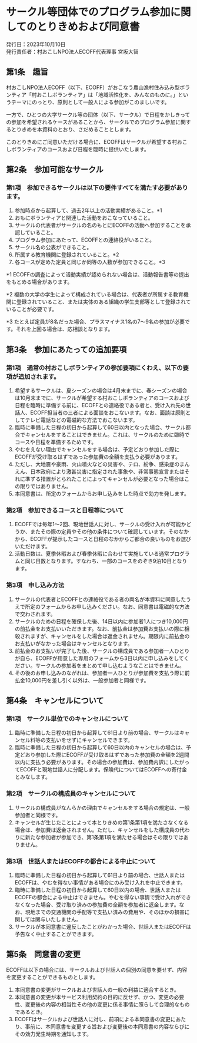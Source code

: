 # サークル等団体でのプログラム参加に関してのとりきめおよび同意書
発行日：2023年10月10日  
発行責任者：村おこしNPO法人ECOFF代表理事 宮坂大智
## 第1条　趣旨
村おこしNPO法人ECOFF（以下、ECOFF）がおこなう農山漁村住み込み型ボランティア「村おこしボランティア」は「地域活性化を、みんなのものに。」というテーマにのっとり、原則として一般人による参加がこのましいです。

一方で、ひとつの大学サークル等の団体（以下、サークル）で日程をかしきっての参加を希望されるケースがあることから、サークルでのプログラム参加に関するとりきめを本資料のとおり、さだめることとします。

このとりきめにご同意いただける場合に、ECOFFはサークルが希望する村おこしボランティアのコースおよび日程を臨時に提供いたします。
## 第2条　参加可能なサークル
### 第1項　参加できるサークルは以下の要件すべてを満たす必要があります。
1. 参加時点から起算して、過去2年以上の活動実績があること。*1
2. おもにボランティアと関連した活動をおこなっていること。
3. サークルの代表者がサークルの名のもとにECOFFの活動へ参加することを承認していること。
4. プログラム参加にあたって、ECOFFとの連絡役がいること。
5. サークル名の公表ができること。
6. 所属する教育機関に登録されていること。*2
7. 各コースが定めた定員と同じか同等の人数が参加できること。*3

*1  ECOFFの調査によって活動実績が認められない場合は、活動報告書等の提出をもとめる場合があります。

*2 複数の大学の学生によって構成されている場合は、代表者が所属する教育機関に登録されていること、または実体のある組織の学生支部等として登録されていることが必要です。

*3 たとえば定員が8名だった場合、プラスマイナス1名の7〜9名の参加が必要です。それを上回る場合は、応相談となります。
## 第3条　参加にあたっての追加要項
### 第1項　通常の村おこしボランティアの参加要項にくわえ、以下の要項が追加されます。
1. 希望するサークルは、夏シーズンの場合は4月末までに、春シーズンの場合は10月末までに、サークルが希望する村おこしボランティアのコースおよび日程を臨時に準備する前に、ECOFFとの連絡役である者と、受け入れ先の世話人、ECOFF担当者の三者による面談をおこないます。なお、面談は原則としてテレビ電話などの電磁的な方法でおこないます。
2. 臨時に準備した日程の初日から起算して60日以内となった場合、サークル都合でキャンセルをすることはできません。これは、サークルのために臨時でコースや日程を準備するためです。
3. やむをえない理由でキャンセルをする場合は、予定どおり参加した際にECOFFが受け取るはずであった参加費の全額を支払う必要があります。
4. ただし、大地震や豪雨、火山噴火などの災害や、テロ、紛争、感染症のまんえん、日本政府により激甚災害に指定された事象や、非常事態宣言またはそれに準ずる措置がとられたことによってキャンセルが必要となった場合はこの限りではありません。
5. 本同意書は、所定のフォームからお申し込みをした時点で効力を発します。
### 第2項　参加できるコースと日程等について
1. ECOFFでは毎年1〜2回、現地世話人に対し、サークルの受け入れが可能かどうか、またその際の定員やその他の条件について確認しています。そのなかから、ECOFFが提示したコースと日程のなかからご都合の良いものをお選びいただけます。
2. 活動日数は、夏季休暇および春季休暇に合わせて実施している通常プログラムと同じ日数となります。すなわち、一部のコースをのぞき9泊10日となります。
### 第3項　申し込み方法
1. サークルの代表者とECOFFとの連絡役である者の両名が本資料に同意したうえで所定のフォームからお申し込みください。なお、同意書は電磁的な方法で交わされます。
2. サークルのための日程を確保した後、14日以内に参加者1人につき10,000円の前払金をお支払いいただきます。なお、前払金は参加費お支払いの際に相殺されますが、キャンセルをした場合は返金されません。期限内に前払金のお支払いがなかった場合はキャンセルとなります。
3. 前払金のお支払いが完了した後、サークルの構成員である参加者一人ひとりが自ら、ECOFFが用意した専用のフォームから3日以内に申し込みをしてください。サークルの参加者をまとめて申し込むようなことはできません。
4. その後のお申し込みのながれは、参加者一人ひとりが参加費を支払う際に前払金10,000円を差し引く以外は、一般参加者と同様です。
## 第4条　キャンセルについて
### 第1項　サークル単位でのキャンセルについて
1. 臨時に準備した日程の初日から起算して61日より前の場合、サークルはキャンセル料等の支払いをせずにキャンセルできます。
2. 臨時に準備した日程の初日から起算して60日以内のキャンセルの場合は、予定どおり参加した際にECOFFが受け取るはずであった参加費の全額を2週間以内に支払う必要があります。その場合の参加費は、参加費内訳にしたがってECOFFと現地世話人に分配します。保険代についてはECOFFへの寄付金とみなします。
### 第2項　サークルの構成員のキャンセルについて
1. サークルの構成員がなんらかの理由でキャンセルをする場合の規定は、一般参加者と同様です。
2. キャンセルが生じたことによって本とりきめの第1条第1項を満たさなくなる場合は、参加費は返金されません。ただし、キャンセルをした構成員の代わりに新たな参加者が参加でき、第1条第1項を満たせる場合はその限りではありません。
### 第3項　世話人またはECOFFの都合による中止について
1. 臨時に準備した日程の初日から起算して61日より前の場合、世話人またはECOFFは、やむを得ない事情がある場合にのみ受け入れを中止できます。
2. 臨時に準備した日程の初日から起算して60日以内の場合、世話人またはECOFFの都合による中止はできません。やむを得ない事情で受け入れができなくなった場合、受け取り済みの参加費の全額を参加者に返金します。なお、現地までの交通機関の手配等で支払い済みの費用や、そのほかの損害に関しては関与いたしません。
3. サークルが本同意書に違反したことがわかった場合、世話人またはECOFFは予告なく中止することができます。
## 第5条　同意書の変更
ECOFFは以下の場合には、サークルおよび世話人の個別の同意を要せず、内容を変更することができるものとします。
1. 本同意書の変更がサークルおよび世話人の一般の利益に適合するとき。
2. 本同意書の変更が本サービス利用契約の目的に反せず、かつ、変更の必要性、変更後の内容の相当性その他の変更に係る事情に照らして合理的なものであるとき。
3. ECOFFはサークルおよび世話人に対し、前項による本同意書の変更にあたり、事前に、本同意書を変更する旨および変更後の本同意書の内容ならびにその効力発生時期を通知します。
